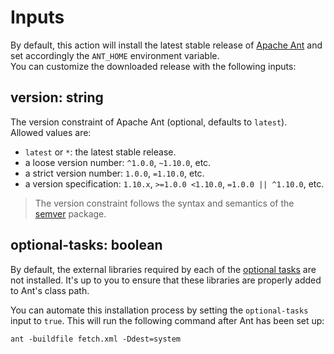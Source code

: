 # Inputs
By default, this action will install the latest stable release of [Apache Ant](https://ant.apache.org) and set accordingly the `ANT_HOME` environment variable.  
You can customize the downloaded release with the following inputs:

## **version**: string
The version constraint of Apache Ant (optional, defaults to `latest`).  
Allowed values are:

- `latest` or `*`: the latest stable release.
- a loose version number: `^1.0.0`, `~1.10.0`, etc.
- a strict version number: `1.0.0`, `=1.10.0`, etc.
- a version specification: `1.10.x`, `>=1.0.0 <1.10.0`, `=1.0.0 || ^1.10.0`, etc.

> The version constraint follows the syntax and semantics of the [semver](https://www.npmjs.com/package/semver) package.

## **optional-tasks**: boolean
By default, the external libraries required by each of the [optional tasks](https://ant.apache.org/manual/install.html#optionalTasks) are not installed.
It's up to you to ensure that these libraries are properly added to Ant's class path.

You can automate this installation process by setting the `optional-tasks` input to `true`. This will run the following command after Ant has been set up:

```shell
ant -buildfile fetch.xml -Ddest=system
```
